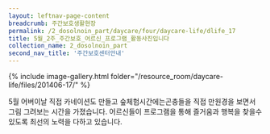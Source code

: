 ```yaml
--- 
layout: leftnav-page-content 
breadcrumb: 주간보호생활현장 
permalink: /2_dosolnoin_part/daycare/four/daycare-life/dlife_17
title: 5월_2주_주간보호_어르신_프로그램_활동사진입니다
collection_name: 2_dosolnoin_part
second_nav_title: '주간보호센터안내' 
---
```

{% include image-gallery.html folder="/resource_room/daycare-life/files/201406-17/" %}






5월 어버이날 직접 카네이션도 만들고 숲체험시간에는곤충들을 직접 만원경을 보면서 그림 그려보는 시간을 가졌습니다.
어르신들이 프로그램을 통해 즐거움과 행복을 찾을수 있도록 최선의 노력을 다하고 있습니다.